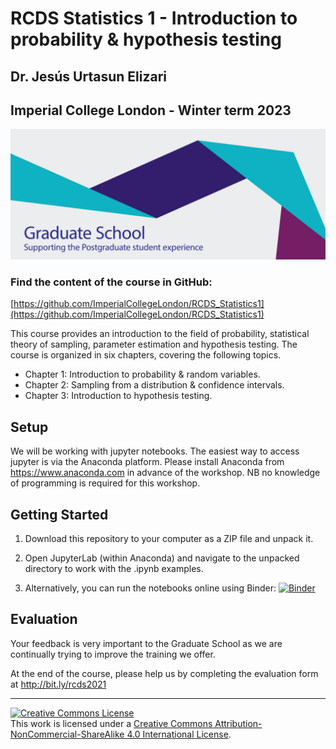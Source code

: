 # RCDS Statistics 1 - Introduction to probability & hypothesis testing

## Dr. Jesús Urtasun Elizari

## Imperial College London - Winter term 2023

<img src="/readme_figures/grad-school-logo.png">

### Find the content of the course in GitHub:
[https://github.com/ImperialCollegeLondon/RCDS_Statistics1](https://github.com/ImperialCollegeLondon/RCDS_Statistics1)

This course provides an introduction to the field of probability, statistical theory of sampling, parameter estimation and hypothesis testing.
The course is organized in six chapters, covering the following topics.

- Chapter 1: Introduction to probability & random variables.
- Chapter 2: Sampling from a distribution & confidence intervals.
- Chapter 3: Introduction to hypothesis testing.


## Setup

We will be working with jupyter notebooks. The easiest way to access jupyter is via the Anaconda platform.
Please install Anaconda from https://www.anaconda.com in advance of the workshop.
NB no knowledge of programming is required for this workshop.


## Getting Started

1. Download this repository to your computer as a ZIP file and unpack it.

2. Open JupyterLab (within Anaconda) and navigate to the unpacked directory to work with the .ipynb examples.

3. Alternatively, you can run the notebooks online using Binder: [![Binder](https://mybinder.org/badge_logo.svg)](https://mybinder.org/v2/gh/johnpinney/sampling_and_hypothesis_testing/master?urlpath=lab)


## Evaluation

Your feedback is very important to the Graduate School as we are continually trying to improve the training we offer.

At the end of the course, please help us by completing the evaluation form at
http://bit.ly/rcds2021


<hr>
<a rel="license" href="http://creativecommons.org/licenses/by-nc-sa/4.0/"><img alt="Creative Commons License" style="border-width:0" src="https://i.creativecommons.org/l/by-nc-sa/4.0/80x15.png" /></a><br />This work is licensed under a <a rel="license" href="http://creativecommons.org/licenses/by-nc-sa/4.0/">Creative Commons Attribution-NonCommercial-ShareAlike 4.0 International License</a>.
